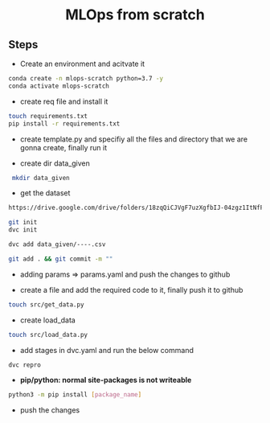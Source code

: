 <h1 align=center> MLOps from scratch</h1>

## Steps

* Create an environment and acitvate it
```bash
conda create -n mlops-scratch python=3.7 -y
conda activate mlops-scratch
```

* create req file and install it
```bash
touch requirements.txt
pip install -r requirements.txt
```

* create template.py and specifiy all the files and directory that we are gonna create, finally run it 

* create dir data_given
```bash
 mkdir data_given
```
* get the dataset
```bash
https://drive.google.com/drive/folders/18zqQiCJVgF7uzXgfbIJ-04zgz1ItNfF5?usp=sharing
```


```bash
git init
dvc init
```

 
```bash
dvc add data_given/----.csv
```

```bash
git add . && git commit -m ""
```

* adding params => params.yaml and push the changes to github 

* create a file and add the required code to it, finally push it to github
```bash
touch src/get_data.py
```

* create load_data
```bash
touch src/load_data.py
```

* add stages in dvc.yaml and run the below command
```bash
dvc repro
```

* **pip/python: normal site-packages is not writeable**
```bash
python3 -m pip install [package_name]
```

* push the changes

